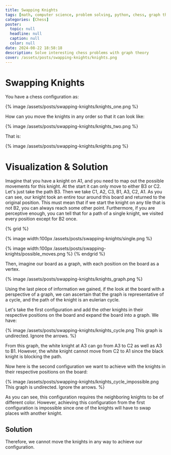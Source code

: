 ```yaml
---
title: Swapping Knights
tags: [math, computer science, problem solving, python, chess, graph theory]
categories: [Chess]
poster:
  topic: null
  headline: null
  caption: null
  color: null
date: 2024-08-22 18:58:18
description: Solve interesting chess problems with graph theory
cover: /assets/posts/swapping-knights/knights.png
---
```


# Swapping Knights

You have a chess configuration as:

{% image /assets/posts/swapping-knights/knights_one.png %}

How can you move the knights in any order so that it can look like:

{% image /assets/posts/swapping-knights/knights_two.png %}

That is:

{% image /assets/posts/swapping-knights/knights.png %}

# Visualization & Solution

Imagine that you have a knight on A1, and you need to map out the possible movements for this knight. At the start it can only move to either B3 or C2. Let's just take the path B3. Then we take C1, A2, C3, B1, A3, C2, A1. As you can see, our knight took an entire tour around this board and returned to the original position. This must mean that if we start the knight on any tile that is not B2, you can always reach some other point. Furthermore, if you are perceptive enough, you can tell that for a path of a single knight, we visited every position except for B2 once.

{% grid %} 
<!-- cell --> 
{% image width:100px /assets/posts/swapping-knights/single.png %}
<!-- cell --> 
{% image width:100px /assets/posts/swapping-knights/possible_moves.png %}
{% endgrid %}

Then, imagine our board as a graph, with each position on the board as a vertex.

{% image /assets/posts/swapping-knights/knights_graph.png %}

Using the last piece of information we gained, if the look at the board with a perspective of a graph, we can ascertain that the graph is representative of a cycle, and the path of the knight is an eulerian cycle.

Let's take the first configuration and add the other knights in their respective positions on the board and expand the board into a graph. We have:

{% image /assets/posts/swapping-knights/knights_cycle.png This graph is undirected. Ignore the arrows. %}

From this graph, the white knight at A3 can go from A3 to C2 as well as A3 to B1. However, the white knight cannot move from C2 to A1 since the black knight is blocking the path.

Now here is the second configuration we want to achieve with the knights in their respective positions on the board:

{% image /assets/posts/swapping-knights/knights_cycle_impossible.png This graph is undirected. Ignore the arrows. %}

As you can see, this configuration requires the neighboring knights to be of different color. However, achieving this configuration from the first configuration is impossible since one of the knights will have to swap places with another knight.

## Solution

Therefore, we cannot move the knights in any way to achieve our configuration.
